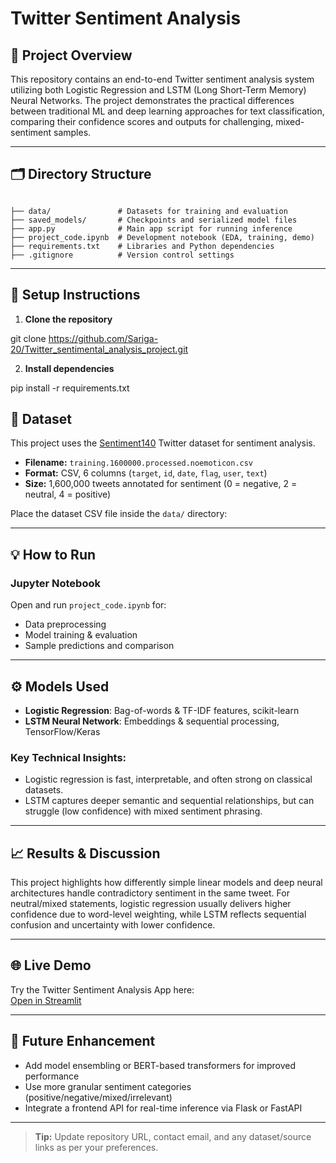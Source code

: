 # Twitter Sentiment Analysis

## 🚀 Project Overview

This repository contains an end-to-end Twitter sentiment analysis system utilizing both Logistic Regression and LSTM (Long Short-Term Memory) Neural Networks. The project demonstrates the practical differences between traditional ML and deep learning approaches for text classification, comparing their confidence scores and outputs for challenging, mixed-sentiment samples.

---

## 🗂️ Directory Structure

```

├── data/               # Datasets for training and evaluation
├── saved_models/       # Checkpoints and serialized model files
├── app.py              # Main app script for running inference
├── project_code.ipynb  # Development notebook (EDA, training, demo)
├── requirements.txt    # Libraries and Python dependencies
├── .gitignore          # Version control settings

```


---

## 🔧 Setup Instructions

1. **Clone the repository**

git clone https://github.com/Sariga-20/Twitter_sentimental_analysis_project.git


2. **Install dependencies**

pip install -r requirements.txt


## 📂 Dataset

This project uses the [Sentiment140](https://www.kaggle.com/kazanova/sentiment140) Twitter dataset for sentiment analysis.

- **Filename:** `training.1600000.processed.noemoticon.csv`
- **Format:** CSV, 6 columns (`target`, `id`, `date`, `flag`, `user`, `text`)
- **Size:** 1,600,000 tweets annotated for sentiment (0 = negative, 2 = neutral, 4 = positive)

Place the dataset CSV file inside the `data/` directory:

---

## 💡 How to Run

### **Jupyter Notebook**
Open and run `project_code.ipynb` for:
- Data preprocessing
- Model training & evaluation
- Sample predictions and comparison

---

## ⚙️ Models Used

- **Logistic Regression**: Bag-of-words & TF-IDF features, scikit-learn
- **LSTM Neural Network**: Embeddings & sequential processing, TensorFlow/Keras

### Key Technical Insights:
- Logistic regression is fast, interpretable, and often strong on classical datasets.
- LSTM captures deeper semantic and sequential relationships, but can struggle (low confidence) with mixed sentiment phrasing.

---

## 📈 Results & Discussion

This project highlights how differently simple linear models and deep neural architectures handle contradictory sentiment in the same tweet. For neutral/mixed statements, logistic regression usually delivers higher confidence due to word-level weighting, while LSTM reflects sequential confusion and uncertainty with lower confidence.

---

## 🌐 Live Demo

Try the Twitter Sentiment Analysis App here:  
[Open in Streamlit](https://twittersentimentalanalysisproject-h7cirjlxfr6rgb7vuxrappe.streamlit.app/)

---

## 🔬 Future Enhancement

- Add model ensembling or BERT-based transformers for improved performance
- Use more granular sentiment categories (positive/negative/mixed/irrelevant)
- Integrate a frontend API for real-time inference via Flask or FastAPI

---

> **Tip:** Update repository URL, contact email, and any dataset/source links as per your preferences.


